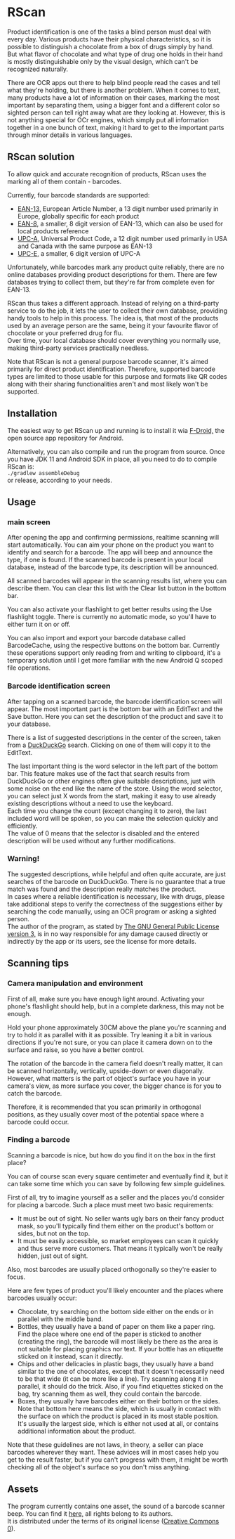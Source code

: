 # RScan

Product identification is one of the tasks a blind person must deal with every day. Various products have their physical characteristics, so it is possible to distinguish a chocolate from a box of drugs simply by hand.\
But what flavor of chocolate and what type of drug one holds in their hand is mostly distinguishable only by the visual design, which can't be recognized naturally.

There are OCR apps out there to help blind people read the cases and tell what they're holding, but there is another problem. When it comes to text, many products have a lot of information on their cases, marking the most important by separating them, using a bigger font and a different color so sighted person can tell right away what are they looking at. However, this is not anything special for OCr engines, which simply put all information together in a one bunch of text, making it hard to get to the important parts through minor details in various languages.

## RScan solution

To allow quick and accurate recognition of products, RScan uses the marking all of them contain - barcodes.

Currently, four barcode standards are supported:
* [EAN-13,](https://en.wikipedia.org/wiki/International_Article_Number) European Article Number, a 13 digit number used primarily in Europe, globally specific for each product
* [EAN-8,](https://en.wikipedia.org/wiki/EAN-8) a smaller, 8 digit version of EAN-13, which can also be used for local products reference
* [UPC-A,](https://en.wikipedia.org/wiki/Universal_Product_Code) Universal Product Code, a 12 digit number used primarily in USA and Canada with the same purpose as EAN-13
* [UPC-E,](https://en.wikipedia.org/wiki/Universal_Product_Code#UPC-E) a smaller, 6 digit version of UPC-A

Unfortunately, while barcodes mark any product quite reliably, there are no online databases providing product descriptions for them. There are few databases trying to collect them, but they're far from complete even for EAN-13.

RScan thus takes a different approach. Instead of relying on a third-party service to do the job, it lets the user to collect their own database, providing handy tools to help in this process. The idea is, that most of the products used by an average person are the same, being it your favourite flavor of chocolate or your preferred drug for flu.\
Over time, your local database should cover everything you normally use, making third-party services practically needless.

Note that RScan is not a general purpose barcode scanner, it's aimed primarily for direct product identification. Therefore, supported barcode types are limited to those usable for this purpose and formats like QR codes along with their sharing functionalities aren't and most likely won't be supported.

## Installation

The easiest way to get RScan up and running is to install it wia [F-Droid,](https://fdroid.org/) the open source app repository for Android.

Alternatively, you can also compile and run the program from source. Once you have JDK 11 and Android SDK in place, all you need to do to compile RScan is:\
```./gradlew assembleDebug```\
or release, according to your needs.

## Usage

### main screen

After opening the app and confirming permissions, realtime scanning will start automatically. You can aim your phone on the product you want to identify and search for a barcode. The app will beep and announce the type, if one is found. If the scanned barcode is present in your local database, instead of the barcode type, its description will be announced.

All scanned barcodes will appear in the scanning results list, where you can describe them. You can clear this list with the Clear list button in the bottom bar.

You can also activate your flashlight to get better results using the Use flashlight toggle. There is currently no automatic mode, so you'll have to either turn it on or off.

You can also import and export your barcode database called BarcodeCache, using the respective buttons on the bottom bar. Currently these operations support only reading from and writing to clipboard, it's a temporary solution until I get more familiar with the new Android Q scoped file operations.

### Barcode identification screen

After tapping on a scanned barcode, the barcode identification screen will appear. The most important part is the bottom bar with an EditText and the Save button. Here you can set the description of the product and save it to your database.

There is a list of suggested descriptions in the center of the screen, taken from a [DuckDuckGo](https://duckduckgo.com/) search. Clicking on one of them will copy it to the EditText.

The last important thing is the word selector in the left part of the bottom bar. This feature makes use of the fact that search results from DuckDuckGo or other engines often give suitable descriptions, just with some noise on the end like the name of the store. Using the word selector, you can select just X words from the start, making it easy to use already existing descriptions without a need to use the keyboard.\
Each time you change the count (except changing it to zero), the last included word will be spoken, so you can make the selection quickly and efficiently.\
The value of 0 means that the selector is disabled and the entered description will be used without any further modifications.

### Warning!

The suggested descriptions, while helpful and often quite accurate, are just searches of the barcode on DuckDuckGo. There is no guarantee that a true match was found and the description really matches the product.\
In cases where a reliable identification is necessary, like with drugs, please take additional steps to verify the correctness of the suggestions either by searching the code manually, using an OCR program or asking a sighted person.\
The author of the program, as stated by [The GNU General Public License version 3,](https://github.com/RastislavKish/RScan/blob/main/LICENSE) is in no way responsible for any damage caused directly or indirectly by the app or its users, see the license for more details.

## Scanning tips

### Camera manipulation and environment

First of all, make sure you have enough light around. Activating your phone's flashlight should help, but in a complete darkness, this may not be enough.

Hold your phone approximately 30CM above the plane you're scanning and try to hold it as parallel with it as possible. Try leaning it a bit in various directions if you're not sure, or you can place it camera down on to the surface and raise, so you have a better control.

The rotation of the barcode in the camera field doesn't really matter, it can be scanned horizontally, vertically, upside-down or even diagonally. However, what matters is the part of object's surface you have in your camera's view, as more surface you cover, the bigger chance is for you to catch the barcode.

Therefore, it is recommended that you scan primarily in orthogonal positions, as they usually cover most of the potential space where a barcode could occur.

### Finding a barcode

Scanning a barcode is nice, but how do you find it on the box in the first place?

You can of course scan every square centimeter and eventually find it, but it can take some time which you can save by following few simple guidelines.

First of all, try to imagine yourself as a seller and the places you'd consider for placing a barcode. Such a place must meet two basic requirements:

* It must be out of sight. No seller wants ugly bars on their fancy product mask, so you'll typically find them either on the product's bottom or sides, but not on the top.
* It must be easily accessible, so market employees can scan it quickly and thus serve more customers. That means it typically won't be really hidden, just out of sight.

Also, most barcodes are usually placed orthogonally so they're easier to focus.

Here are few types of product you'll likely encounter and the places where barcodes usually occur:

* Chocolate, try searching on the bottom side either on the ends or in parallel with the middle band.
* Bottles, they usually have a band of paper on them like a paper ring. Find the place where one end of the paper is sticked to another (creating the ring), the barcode will most likely be there as the area is not suitable for placing graphics nor text. If your bottle has an etiquette sticked on it instead, scan it directly.
* Chips and other delicacies in plastic bags, they usually have a band similar to the one of chocolates, except that it doesn't necessarily need to be that wide (it can be more like a line). Try scanning along it in parallel, it should do the trick. Also, if you find etiquettes sticked on the bag, try scanning them as well, they could contain the barcode.
* Boxes, they usually have barcodes either on their bottom or the sides. Note that bottom here means the side, which is usually in contact with the surface on which the product is placed in its most stable position. It's usually the largest side, which is either not used at all, or contains additional information about the product.

Note that these guidelines are not laws, in theory, a seller can place barcodes wherever they want. These advices will in most cases help you get to the result faster, but if you can't progress with them, it might be worth checking all of the object's surface so you don't miss anything.

## Assets

The program currently contains one asset, the sound of a barcode scanner beep. You can find it [here,](https://freesound.org/people/zerolagtime/sounds/144418/) all rights belong to its authors.\
It is distributed under the terms of its original license ([Creative Commons 0](https://creativecommons.org/publicdomain/zero/1.0/)).

